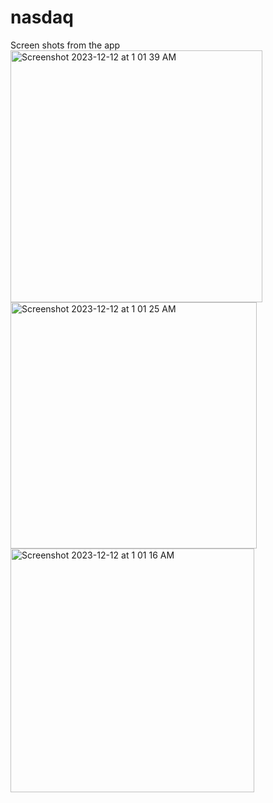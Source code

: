 # nasdaq
Screen shots from the app
<img width="403" alt="Screenshot 2023-12-12 at 1 01 39 AM" src="https://github.com/KarimElshaweish/nasdaq/assets/32702837/9d8fb44c-cc85-4ee1-a1db-93801cb75109">
<img width="394" alt="Screenshot 2023-12-12 at 1 01 25 AM" src="https://github.com/KarimElshaweish/nasdaq/assets/32702837/71057231-158c-4b50-b40b-f7de5cce1e23">
<img width="390" alt="Screenshot 2023-12-12 at 1 01 16 AM" src="https://github.com/KarimElshaweish/nasdaq/assets/32702837/ae719df1-af56-4d9c-9fe4-7ce96aa65f2e">

